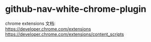# github-nav-white-chrome-plugin

chrome extensions 文档:  
https://developer.chrome.com/extensions  
https://developer.chrome.com/extensions/content_scripts  

